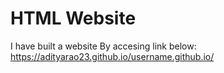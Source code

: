 # HTML Website 

I have built a website 
By accesing link below:
https://adityarao23.github.io/username.github.io/
